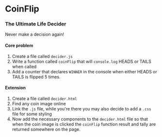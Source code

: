 # CoinFlip

### The Ultimate Life Decider

Never make a decision again!

#### Core problem

1. Create a file called `decider.js`
2. Write a function called `coinFlip` that will `console.log` HEADS or TAILS when called
3. Add a counter that declares `WINNER` in the console when either HEADS or TAILS is flipped 5 times.

#### Extension

1. Create a file called `decider.html`
2. Find any coin image online
3. Link the `.js` file, while you're there you may also decide to add a `.css` file for some styling
4. Now add the necessary components to the `decider.html` file so that when the coin image is clicked the `coinFlip` function result and tally are returned somewhere on the page.
